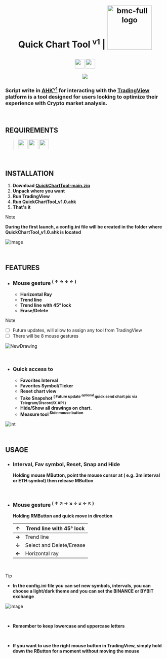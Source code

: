 <h1 align="center">
  Quick Chart Tool <sup>v1</sup> | 
  <a href="https://www.buymeacoffee.com/blockchainchaos">
  <sub> <img width="2437" alt="bmc-full logo" src="https://github.com/CHAOS-BlockchainChaos/QuickChartTool/assets/97523302/ccd4e269-53fc-44c6-925b-e4e360a5f9a3" alt="buymeacoffee-white-badge" style="width: 140px;"></sub> 
  
  <p></p>
</h1>

<p align="center">
  <a href="https://github.com/CHAOS-BlockchainChaos/QuickChartTool/releases/tag/v1.0.0"> <img src="https://img.shields.io/badge/releases-v1.0.0-blue?style=for-the-badge&labelColor=121621&color=ffffff" style="height: 30px"></a>
  <img src="https://img.shields.io/github/downloads/CHAOS-BlockchainChaos/QuickChartTool/total?style=for-the-badge&logoColor=fff&labelColor=121621&color=ffffff" style="height:30px"> 
</p>

<p align="center">
  <img src="https://github.com/CHAOS-BlockchainChaos/QuickChartTool/assets/97523302/c0915101-2b38-4870-9f46-a3a984aef2f1">
</p>

### **Script write in [AHK<sup>v1</sup>](https://www.autohotkey.com/) for interacting with the [TradingView](https://www.tradingview.com/desktop/) platform is a tool designed for users looking to optimize their experience with Crypto market analysis.** <p align="center"></p>

&nbsp;

## REQUIREMENTS 
<p></p>

> <img src="https://img.shields.io/badge/ㅤWINDOWSㅤ-10-0079D7?style=for-the-badge&labelColor=0079D7&color=fff&logoColor=fff&logo=windows10" style="height: 30px"> <img src="https://img.shields.io/badge/tradingview-desktop-blue?style=for-the-badge&labelColor=121621&color=ffffff&logo=tradingview" style="height: 30px"> <img src="https://img.shields.io/badge/ㅤAutohotkey-v1-blue?style=for-the-badge&labelColor=7AC673&color=ffffff&logo=autohotkey&logoColor=black" style="height: 30px">

&nbsp;

## INSTALLATION
1. **Download [QuickChartTool-main.zip](https://github.com/CHAOS-BlockchainChaos/QuickChartTool/releases)**
1. **Unpack where you want**
1. **Run TradingView**
1. **Run QuickChartTool_v1.0.ahk**
1. **That's it**

> [!NOTE]
> **During the first launch, a config.ini file will be created in the folder where QuickChartTool_v1.0.ahk is located**
> 
> ![image](https://github.com/CHAOS-BlockchainChaos/QuickChartTool/assets/97523302/291be4f9-ff2e-4f92-8be8-9b33d1c616fe)

&nbsp; 

## FEATURES 
<p></p>

- ### **Mouse gesture** <sup>( ↑ → ↓ ← )
  - **Horizontal Ray**
  - **Trend line**
  - **Trend line with 45° lock**
  - **Erase/Delete**

> [!NOTE]
> - [ ] Future updates, will allow to assign any tool from TradingView
> - [ ] There will be 8 mouse gestures
  
![NewDrawing](https://github.com/CHAOS-BlockchainChaos/QuickChartTool/assets/97523302/fcec094d-0c6f-400a-9eee-30f6ecc44840)

&nbsp;

- ### **Quick access to**
  - **Favorites Interval**
  - **Favorites Symbol/Ticker**
  - **Reset chart view**
  - **Take Snapshot <sup>( Future update <sup>optional</sup> quick send chart pic via Telegram/Discord/X API )</sup>**
  - **Hide/Show all drawings on chart.**
  - **Measure tool <sup>Side mouse button</sup>**


![int](https://github.com/CHAOS-BlockchainChaos/QuickChartTool/assets/97523302/2570fc1f-5d4c-4d74-a866-0a69cd1711f3)

&nbsp;

## USAGE 
<p></p>

- ### **Interval, Fav symbol, Reset, Snap and Hide**
  **Holding mouse MButton, point the mouse cursor at ( e.g. 3m interval or ETH symbol) then release MButton**

&nbsp;



- ### **Mouse gesture <sup>( ↑ ↗ → ↘ ↓ ↙ ← ↖ )</sup>**
  **Holding RMButton and quick move in direction**
  
  | **↑** | Trend line with 45° lock       |
  | :-:    | -                              |
  | **→** | Trend line                     |
  | **↓** | Select and Delete/Erease       |
  | **←** | Horizontal ray                 |

&nbsp;

> [!TIP]
> 
> - **In the config.ini file you can set new symbols, intervals, you can choose a light/dark theme and you can set the BINANCE or BYBIT exchange**
>
> ![image](https://github.com/CHAOS-BlockchainChaos/QuickChartTool/assets/97523302/29a26169-6b9e-46de-b11d-0b82e782ff2f)
> 
> &nbsp;
> 
> - **Remember to keep lowercase and uppercase letters**
> 
> &nbsp;
> 
> - **If you want to use the right mouse button in TradingView, simply hold down the RButton for a moment without moving the mouse**
